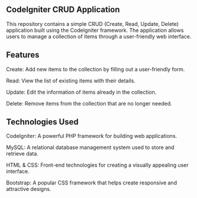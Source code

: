 CodeIgniter CRUD Application
---------------------------------------


This repository contains a simple CRUD (Create, Read, Update, Delete) application built using the CodeIgniter framework. 
The application allows users to manage a collection of items through a user-friendly web interface.



Features
----------------------------------------

Create: Add new items to the collection by filling out a user-friendly form.

Read: View the list of existing items with their details.

Update: Edit the information of items already in the collection.

Delete: Remove items from the collection that are no longer needed.


Technologies Used
-------------------------------------------

CodeIgniter: A powerful PHP framework for building web applications.

MySQL: A relational database management system used to store and retrieve data.

HTML & CSS: Front-end technologies for creating a visually appealing user interface.

Bootstrap: A popular CSS framework that helps create responsive and attractive designs.
